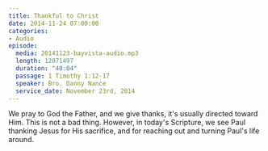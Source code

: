 ```yaml
---
title: Thankful to Christ
date: 2014-11-24 07:00:00
categories:
- Audio
episode:
  media: 20141123-bayvista-audio.mp3
  length: 12071497
  duration: "40:04"
  passage: 1 Timothy 1:12-17
  speaker: Bro. Danny Nance
  service_date: November 23rd, 2014
---
```

We pray to God the Father, and we give thanks, it's usually directed toward Him. This is not a bad thing. However, in today's Scripture, we see Paul thanking Jesus for His sacrifice, and for reaching out and turning Paul's life around.